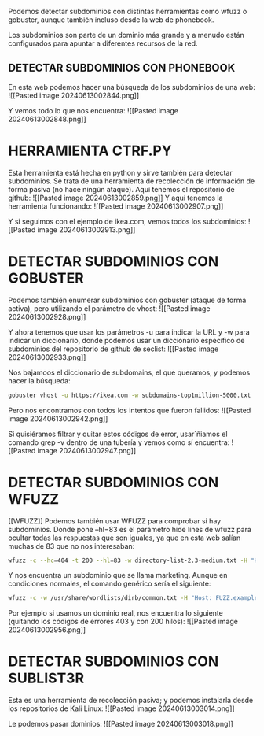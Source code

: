 Podemos detectar subdominios con distintas herramientas como wfuzz o gobuster, aunque también incluso desde la web de phonebook.

Los subdominios son parte de un dominio más grande y a menudo están configurados para apuntar a diferentes recursos de la red.
## DETECTAR SUBDOMINIOS CON PHONEBOOK
En esta web podemos hacer una búsqueda de los subdominios de una web:
![[Pasted image 20240613002844.png]]

Y vemos todo lo que nos encuentra:
![[Pasted image 20240613002848.png]]

# HERRAMIENTA CTRF.PY
Esta herramienta está hecha en python y sirve también para detectar subdominios. Se trata de una herramienta de recolección de información de forma pasiva (no hace ningún ataque). Aquí tenemos el repositorio de github:
![[Pasted image 20240613002859.png]]
Y aquí tenemos la herramienta funcionando:
![[Pasted image 20240613002907.png]]

Y si seguimos con el ejemplo de ikea.com, vemos todos los subdominios:
![[Pasted image 20240613002913.png]]

# DETECTAR SUBDOMINIOS CON GOBUSTER
Podemos también enumerar subdominios con gobuster (ataque de forma activa), pero utilizando el parámetro de vhost:
![[Pasted image 20240613002928.png]]

Y ahora tenemos que usar los parámetros -u para indicar la URL y -w para indicar un diccionario, donde podemos usar un diccionario específico de subdominios del repositorio de github de seclist:
![[Pasted image 20240613002933.png]]

Nos bajamoos el diccionario de subdomains, el que queramos, y podemos hacer la búsqueda:
```bash
gobuster vhost -u https://ikea.com -w subdomains-top1million-5000.txt
```
Pero nos encontramos con todos los intentos que fueron fallidos:
![[Pasted image 20240613002942.png]]

Si quisiéramos filtrar y quitar estos códigos de error, usar´ñiamos el comando grep -v dentro de una tubería y vemos como sí encuentra:
![[Pasted image 20240613002947.png]]

# DETECTAR SUBDOMINIOS CON WFUZZ
[[WFUZZ]]
Podemos también usar WFUZZ para comprobar si hay subdominios. Donde pone –hl=83 es el parámetro hide lines de wfuzz para ocultar todas las respuestas que son iguales, ya que en esta web salían muchas de 83 que no nos interesaban:
```bash
wfuzz -c --hc=404 -t 200 --hl=83 -w directory-list-2.3-medium.txt -H "Host: preprod-FUZZ.trick.htb" -u 10.10.11.166
```

Y nos encuentra un subdominio que se llama marketing. Aunque en condiciones normales, el comando genérico sería el siguiente:
```bash
wfuzz -c -w /usr/share/wordlists/dirb/common.txt -H "Host: FUZZ.example.com" http://example.com/
```

Por ejemplo si usamos un dominio real, nos encuentra lo siguiente (quitando los códigos de errores 403 y con 200 hilos):
![[Pasted image 20240613002956.png]]

# DETECTAR SUBDOMINIOS CON SUBLIST3R
Esta es una herramienta de recolección pasiva; y podemos instalarla desde los repositorios de Kali Linux:
![[Pasted image 20240613003014.png]]

Le podemos pasar dominios:
![[Pasted image 20240613003018.png]]
